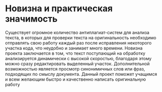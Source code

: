 # Новизна и практическая значимость

Существует огромное количество антиплагиат-систем для анализа текста, в которых для проверки текста на оригинальность необходимо 
отправлять свою работу каждый раз после исправления некоторого участка кода, что неудобно и занимает много времени. Новизна проекта
заключается в том, что текст поступающий на обработку анализируется динамически с высокой скоростью, благодаря этому можно сразу 
редактировать выделенный участок. Дополнительной возможностью является просмотр синонимичных слов или фраз, подходящих по смыслу 
документа. Данный проект поможет учащимся и всем желающим быстро и качественно написать оригинальную работу


